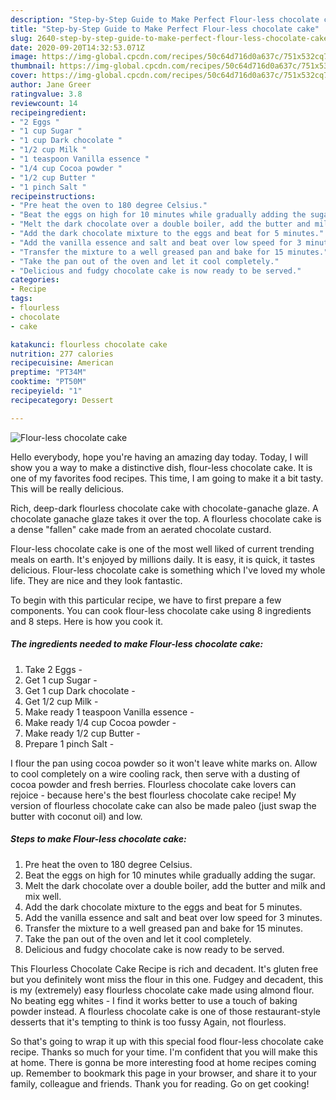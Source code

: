 ```yaml
---
description: "Step-by-Step Guide to Make Perfect Flour-less chocolate cake"
title: "Step-by-Step Guide to Make Perfect Flour-less chocolate cake"
slug: 2640-step-by-step-guide-to-make-perfect-flour-less-chocolate-cake
date: 2020-09-20T14:32:53.071Z
image: https://img-global.cpcdn.com/recipes/50c64d716d0a637c/751x532cq70/flour-less-chocolate-cake-recipe-main-photo.jpg
thumbnail: https://img-global.cpcdn.com/recipes/50c64d716d0a637c/751x532cq70/flour-less-chocolate-cake-recipe-main-photo.jpg
cover: https://img-global.cpcdn.com/recipes/50c64d716d0a637c/751x532cq70/flour-less-chocolate-cake-recipe-main-photo.jpg
author: Jane Greer
ratingvalue: 3.8
reviewcount: 14
recipeingredient:
- "2 Eggs "
- "1 cup Sugar "
- "1 cup Dark chocolate "
- "1/2 cup Milk "
- "1 teaspoon Vanilla essence "
- "1/4 cup Cocoa powder "
- "1/2 cup Butter "
- "1 pinch Salt "
recipeinstructions:
- "Pre heat the oven to 180 degree Celsius."
- "Beat the eggs on high for 10 minutes while gradually adding the sugar."
- "Melt the dark chocolate over a double boiler, add the butter and milk and mix well."
- "Add the dark chocolate mixture to the eggs and beat for 5 minutes."
- "Add the vanilla essence and salt and beat over low speed for 3 minutes."
- "Transfer the mixture to a well greased pan and bake for 15 minutes."
- "Take the pan out of the oven and let it cool completely."
- "Delicious and fudgy chocolate cake is now ready to be served."
categories:
- Recipe
tags:
- flourless
- chocolate
- cake

katakunci: flourless chocolate cake 
nutrition: 277 calories
recipecuisine: American
preptime: "PT34M"
cooktime: "PT50M"
recipeyield: "1"
recipecategory: Dessert

---
```



![Flour-less chocolate cake](https://img-global.cpcdn.com/recipes/50c64d716d0a637c/751x532cq70/flour-less-chocolate-cake-recipe-main-photo.jpg)

Hello everybody, hope you're having an amazing day today. Today, I will show you a way to make a distinctive dish, flour-less chocolate cake. It is one of my favorites food recipes. This time, I am going to make it a bit tasty. This will be really delicious.

Rich, deep-dark flourless chocolate cake with chocolate-ganache glaze. A chocolate ganache glaze takes it over the top. A flourless chocolate cake is a dense &#34;fallen&#34; cake made from an aerated chocolate custard.

Flour-less chocolate cake is one of the most well liked of current trending meals on earth. It's enjoyed by millions daily. It is easy, it is quick, it tastes delicious. Flour-less chocolate cake is something which I've loved my whole life. They are nice and they look fantastic.


To begin with this particular recipe, we have to first prepare a few components. You can cook flour-less chocolate cake using 8 ingredients and 8 steps. Here is how you cook it.

<!--inarticleads1-->

##### The ingredients needed to make Flour-less chocolate cake:

1. Take 2 Eggs -
1. Get 1 cup Sugar -
1. Get 1 cup Dark chocolate -
1. Get 1/2 cup Milk -
1. Make ready 1 teaspoon Vanilla essence -
1. Make ready 1/4 cup Cocoa powder -
1. Make ready 1/2 cup Butter -
1. Prepare 1 pinch Salt -


I flour the pan using cocoa powder so it won&#39;t leave white marks on. Allow to cool completely on a wire cooling rack, then serve with a dusting of cocoa powder and fresh berries. Flourless chocolate cake lovers can rejoice - because here&#39;s the best flourless chocolate cake recipe! My version of flourless chocolate cake can also be made paleo (just swap the butter with coconut oil) and low. 

<!--inarticleads2-->

##### Steps to make Flour-less chocolate cake:

1. Pre heat the oven to 180 degree Celsius.
1. Beat the eggs on high for 10 minutes while gradually adding the sugar.
1. Melt the dark chocolate over a double boiler, add the butter and milk and mix well.
1. Add the dark chocolate mixture to the eggs and beat for 5 minutes.
1. Add the vanilla essence and salt and beat over low speed for 3 minutes.
1. Transfer the mixture to a well greased pan and bake for 15 minutes.
1. Take the pan out of the oven and let it cool completely.
1. Delicious and fudgy chocolate cake is now ready to be served.


This Flourless Chocolate Cake Recipe is rich and decadent. It&#39;s gluten free but you definitely wont miss the flour in this one. Fudgey and decadent, this is my (extremely) easy flourless chocolate cake made using almond flour. No beating egg whites - I find it works better to use a touch of baking powder instead. A flourless chocolate cake is one of those restaurant-style desserts that it&#39;s tempting to think is too fussy Again, not flourless. 

So that's going to wrap it up with this special food flour-less chocolate cake recipe. Thanks so much for your time. I'm confident that you will make this at home. There is gonna be more interesting food at home recipes coming up. Remember to bookmark this page in your browser, and share it to your family, colleague and friends. Thank you for reading. Go on get cooking!
